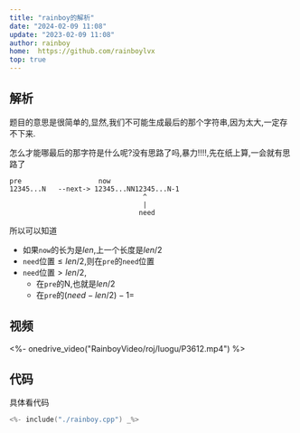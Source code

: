 ```yaml
---
title: "rainboy的解析"
date: "2024-02-09 11:08"
update: "2023-02-09 11:08"
author: rainboy
home:  https://github.com/rainboylvx
top: true
---
```


## 解析


题目的意思是很简单的,显然,我们不可能生成最后的那个字符串,因为太大,一定存不下来.


怎么才能哪最后的那字符是什么呢?没有思路了吗,暴力!!!!,先在纸上算,一会就有思路了



```
pre                   now
12345...N   --next-> 12345...NN12345...N-1
                                 ^
                                 |
                                need
```

所以可以知道

- 如果`now`的长为是$len$,上一个长度是$len / 2$
- `need`位置$\leqslant len/2$,则在`pre`的`need`位置
- `need`位置$> len/2$,
  - 在`pre`的N,也就是$len/2$
  - 在`pre`的$(need-len/2)-1 =$

## 视频

<%- onedrive_video("RainboyVideo/roj/luogu/P3612.mp4") %>


## 代码


具体看代码

```cpp
<%- include("./rainboy.cpp") _%>
```


